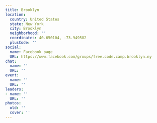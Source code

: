 ```yaml
---
title: Brooklyn
location:
  country: United States
  state: New York
  city: Brooklyn
  neighborhood: ''
  coordinates: 40.650104, -73.949582
  plusCode: ''
social:
  name: Facebook page
  URL: https://www.facebook.com/groups/free.code.camp.brooklyn.ny
chat:
  name: ''
  URL: ''
event:
  name: ''
  URL: ''
leaders:
- name: ''
  URL: ''
photos:
  old: ''
  cover: ''
---
```

